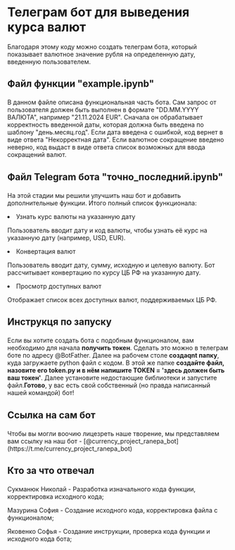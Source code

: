 <h1>Телеграм бот для выведения курса валют</h1>
<p>Благодаря этому коду можно создать телеграм бота, который показывает валютное значение рубля на определенную дату, введенную пользователем. </p>
<p><h2>Файл функции "example.ipynb"</p></h2>
<p>В данном файле описана функциональная часть бота. Сам запрос от пользователя должен быть выполнен в формате "DD.MM.YYYY ВАЛЮТА", например "21.11.2024 EUR". Сначала он обрабатывает корректность введенной даты, которая должна быть введена по шаблону "день.месяц.год". Если дата введена с ошибкой, код вернет в виде ответа "Некорректная дата". Если валютное сокращение введено неверно, код выдаст в виде ответа список возможных для ввода сокращений валют. </p>
<h2><p> Файл Telegram бота "точно_последний.ipynb" </p></h2>
<p>На этой стадии мы решили улучшить наш бот и добавить дополнительные функции. Итого полный список функционала:</p>
<li>Узнать курс валюты на указанную дату</li>
<p>Пользователь вводит дату и код валюты, чтобы узнать её курс на указанную дату (например, USD, EUR).</p> 
<li>Конвертация валют</li>
<p>Пользователь вводит дату, сумму, исходную и целевую валюту. Бот рассчитывает конвертацию по курсу ЦБ РФ на указанную дату.</p>
<li>Просмотр доступных валют</li>
<p> Отображает список всех доступных валют, поддерживаемых ЦБ РФ.</p>
<h2><p> Инструкця по запуску </p></h2>
<p>Если вы хотите создать бота с подобным функционалом, вам необходимо для начала <strong>получить токен</strong>. Сделать это можно в телеграм боте по адресу @BotFather. Далее на рабочем столе <strong>создаqnt папку</strong>, куда загружаете python файл с кодом. В этой же папке <strong>создайте файл, назовите его token.py и в нём напишите TOKEN = 'здесь должен быть ваш токен'</strong>. Далее установите недостающие библиотеки и запустите файл.<strong>Готово</strong>, у вас есть свой собственный (но правда написанный нашей командой) бот! </p>
<h2><p> Ссылка на сам бот </p></h2>
Чтобы вы могли воочию лицезреть наше творение, мы представляем вам ссылку на наш бот - [@currency_project_ranepa_bot](https://t.me/currency_project_ranepa_bot)
<h2><p> Кто за что отвечал</p></h2>
<p>Сукманюк Николай - Разработка изначального кода функции, корректировка исходного кода;</p>
<p>Мазурина София - Создание исходного кода, корректировка файла с функционалом;</p>
<p>Яковенко Софья - Создание инструкции, проверка кода функции и исходного кода бота;</p>
